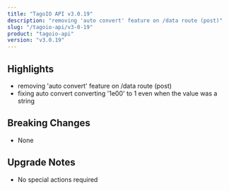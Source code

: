 ```yaml
---
title: "TagoIO API v3.0.19"
description: "removing 'auto convert' feature on /data route (post)"
slug: "/tagoio-api/v3-0-19"
product: "tagoio-api"
version: "v3.0.19"
---
```


## Highlights

- removing 'auto convert' feature on /data route (post)
- fixing auto convert converting '1e00' to 1 even when the value was a string

## Breaking Changes

- None

## Upgrade Notes

- No special actions required
